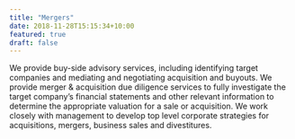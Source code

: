 ```yaml
---
title: "Mergers"
date: 2018-11-28T15:15:34+10:00
featured: true
draft: false
---
```


We provide buy-side advisory services, including identifying target companies and mediating and negotiating acquisition and buyouts.
We provide merger & acquisition due diligence services to fully investigate the target company’s financial statements and other relevant information to determine the appropriate valuation for a sale or acquisition.
We work closely with management to develop top level corporate strategies for acquisitions, mergers, business sales and divestitures.

